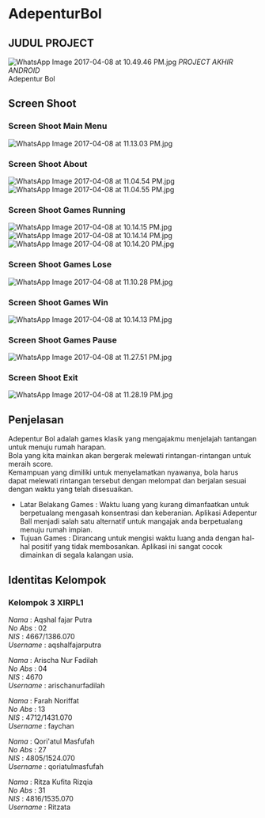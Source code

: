 # AdepenturBol
## JUDUL PROJECT <br>
![WhatsApp Image 2017-04-08 at 10.49.46 PM.jpg](https://s22.postimg.org/fszwdif1d/Whats_App_Image_2017-04-08_at_10.49.46_PM.jpg)
*PROJECT AKHIR ANDROID* <br>
Adepentur Bol <br>

## Screen Shoot <br>
### Screen Shoot Main Menu <br>
![WhatsApp Image 2017-04-08 at 11.13.03 PM.jpg](https://s10.postimg.org/ujn3g4ze1/Whats_App_Image_2017-04-08_at_11.13.03_PM.jpg)<br>

### Screen Shoot About <br>
![WhatsApp Image 2017-04-08 at 11.04.54 PM.jpg](https://s22.postimg.org/4bp8opv4x/Whats_App_Image_2017-04-08_at_11.04.54_PM.jpg)<br>
![WhatsApp Image 2017-04-08 at 11.04.55 PM.jpg](https://s18.postimg.org/494rwkzxl/Whats_App_Image_2017-04-08_at_11.04.55_PM.jpg)<br>

### Screen Shoot Games Running <br>
![WhatsApp Image 2017-04-08 at 10.14.15 PM.jpg](https://s24.postimg.org/i8xj9v4lh/Whats_App_Image_2017-04-08_at_10.14.15_PM.jpg)<br>
![WhatsApp Image 2017-04-08 at 10.14.14 PM.jpg](https://s29.postimg.org/qtzx07jo7/Whats_App_Image_2017-04-08_at_10.14.14_PM.jpg)<br>
![WhatsApp Image 2017-04-08 at 10.14.20 PM.jpg](https://s1.postimg.org/ealbq40sv/Whats_App_Image_2017-04-08_at_10.14.20_PM.jpg)<br>

### Screen Shoot Games Lose <br>
![WhatsApp Image 2017-04-08 at 11.10.28 PM.jpg](https://s16.postimg.org/w4qf8atkl/Whats_App_Image_2017-04-08_at_11.10.28_PM.jpg)<br>

### Screen Shoot Games Win <br>
![WhatsApp Image 2017-04-08 at 10.14.13 PM.jpg](https://s8.postimg.org/c1vu22ck5/Whats_App_Image_2017-04-08_at_10.14.13_PM.jpg)<br>

### Screen Shoot Games Pause <br>
![WhatsApp Image 2017-04-08 at 11.27.51 PM.jpg](https://s9.postimg.org/n6tfwr4sv/Whats_App_Image_2017-04-08_at_11.27.51_PM.jpg)<br>

### Screen Shoot Exit <br>
![WhatsApp Image 2017-04-08 at 11.28.19 PM.jpg](https://s8.postimg.org/9ho5x5c6t/Whats_App_Image_2017-04-08_at_11.28.19_PM.jpg)<br>

## Penjelasan <br>
Adepentur Bol adalah games klasik yang mengajakmu menjelajah tantangan untuk menuju rumah harapan.<br>
Bola yang kita mainkan akan bergerak melewati rintangan-rintangan untuk meraih score.<br> Kemampuan yang dimiliki untuk menyelamatkan nyawanya, bola harus dapat melewati rintangan tersebut dengan melompat dan berjalan sesuai dengan waktu yang telah disesuaikan. <br>
- Latar Belakang Games : Waktu luang yang kurang dimanfaatkan untuk berpetualang mengasah konsentrasi dan keberanian. Aplikasi Adepentur Ball menjadi salah satu alternatif untuk mangajak anda berpetualang menuju rumah impian.<br>
- Tujuan Games : Dirancang untuk mengisi waktu luang anda dengan hal-hal positif yang tidak membosankan. Aplikasi ini sangat cocok dimainkan di segala kalangan usia.<br>

## Identitas Kelompok <br>
### Kelompok 3 XIRPL1 <br>
 *Nama*          : Aqshal fajar Putra <br>
 *No Abs*        : 02 <br>
 *NIS*           : 4667/1386.070 <br>
 *Username*      : aqshalfajarputra <br>
 
 *Nama*          : Arischa Nur Fadilah <br>
 *No Abs*        : 04 <br>
 *NIS*           : 4670 <br>
 *Username*      : arischanurfadilah <br>
 
 *Nama*          : Farah Noriffat <br>
 *No Abs*        : 13 <br>
 *NIS*           : 4712/1431.070 <br>
 *Username*      : faychan <br>
 
 *Nama*          : Qori'atul Masfufah <br>
 *No Abs*        : 27 <br>
 *NIS*           : 4805/1524.070 <br>
 *Username*      : qoriatulmasfufah <br>
 
 *Nama*          : Ritza Kufita Rizqia <br>
 *No Abs*        : 31 <br>
 *NIS*           : 4816/1535.070 <br>
 *Username*      : Ritzata <br>

